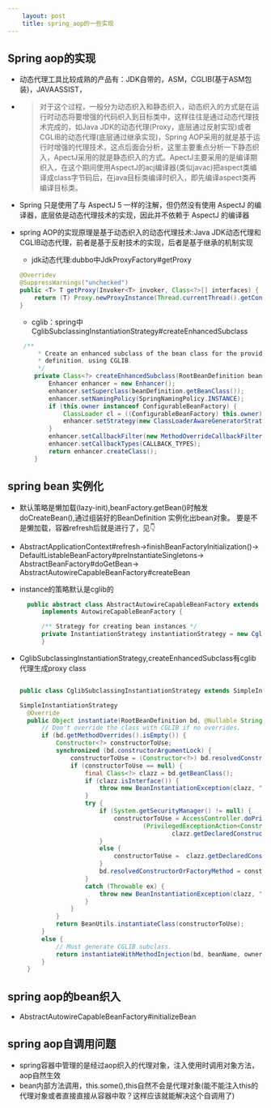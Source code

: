 ```yaml
---
    layout: post
    title: spring_aop的一些实现
---
```


## Spring aop的实现
- 动态代理工具比较成熟的产品有：JDK自带的，ASM，CGLIB(基于ASM包装)，JAVAASSIST， 
  
-  > 对于这个过程，一般分为动态织入和静态织入，动态织入的方式是在运行时动态将要增强的代码织入到目标类中，这样往往是通过动态代理技术完成的，如Java JDK的动态代理(Proxy，底层通过反射实现)或者CGLIB的动态代理(底层通过继承实现)，Spring AOP采用的就是基于运行时增强的代理技术，这点后面会分析，这里主要重点分析一下静态织入，ApectJ采用的就是静态织入的方式。ApectJ主要采用的是编译期织入，在这个期间使用AspectJ的acj编译器(类似javac)把aspect类编译成class字节码后，在java目标类编译时织入，即先编译aspect类再编译目标类。

- Spring 只是使用了与 AspectJ 5 一样的注解，但仍然没有使用 AspectJ 的编译器，底层依是动态代理技术的实现，因此并不依赖于 AspectJ 的编译器

- spring AOP的实现原理是基于动态织入的动态代理技术:Java JDK动态代理和CGLIB动态代理，前者是基于反射技术的实现，后者是基于继承的机制实现  

    * jdk动态代理:dubbo中JdkProxyFactory#getProxy  

    ```java  
    @Overridev
    @SuppressWarnings("unchecked")
    public <T> T getProxy(Invoker<T> invoker, Class<?>[] interfaces) {
        return (T) Proxy.newProxyInstance(Thread.currentThread().getContextClassLoader(), interfaces, new InvokerInvocationHandler(invoker));
    }
    ```

    * cglib：spring中CglibSubclassingInstantiationStrategy#createEnhancedSubclass    

    ```java  
     /**
		 * Create an enhanced subclass of the bean class for the provided bean
		 * definition, using CGLIB.
		 */
		private Class<?> createEnhancedSubclass(RootBeanDefinition beanDefinition) {
			Enhancer enhancer = new Enhancer();
			enhancer.setSuperclass(beanDefinition.getBeanClass());
			enhancer.setNamingPolicy(SpringNamingPolicy.INSTANCE);
			if (this.owner instanceof ConfigurableBeanFactory) {
				ClassLoader cl = ((ConfigurableBeanFactory) this.owner).getBeanClassLoader();
				enhancer.setStrategy(new ClassLoaderAwareGeneratorStrategy(cl));
			}
			enhancer.setCallbackFilter(new MethodOverrideCallbackFilter(beanDefinition));
			enhancer.setCallbackTypes(CALLBACK_TYPES);
			return enhancer.createClass();
		}
    ```

## spring bean 实例化
- 默认策略是懒加载(lazy-init),beanFactory.getBean()时触发doCreateBean(),通过组装好的BeanDefinition 实例化出bean对象。 要是不是懒加载，容器refresh后就是进行了，见👇

- AbstractApplicationContext#refresh->finishBeanFactoryInitialization()->   DefaultListableBeanFactory#preInstantiateSingletons-> AbstractBeanFactory#doGetBean-> AbstractAutowireCapableBeanFactory#createBean  

- instance的策略默认是cglib的   
  ```java   
    public abstract class AbstractAutowireCapableBeanFactory extends AbstractBeanFactory
		implements AutowireCapableBeanFactory {

		/** Strategy for creating bean instances */
		private InstantiationStrategy instantiationStrategy = new CglibSubclassingInstantiationStrategy();
		}  
  ```

- CglibSubclassingInstantiationStrategy,createEnhancedSubclass有cglib代理生成proxy class  

  ```java  

  public class CglibSubclassingInstantiationStrategy extends SimpleInstantiationStrategy;

  SimpleInstantiationStrategy
	@Override
	public Object instantiate(RootBeanDefinition bd, @Nullable String beanName, BeanFactory owner) {
		// Don't override the class with CGLIB if no overrides.
		if (bd.getMethodOverrides().isEmpty()) {
			Constructor<?> constructorToUse;
			synchronized (bd.constructorArgumentLock) {
				constructorToUse = (Constructor<?>) bd.resolvedConstructorOrFactoryMethod;
				if (constructorToUse == null) {
					final Class<?> clazz = bd.getBeanClass();
					if (clazz.isInterface()) {
						throw new BeanInstantiationException(clazz, "Specified class is an interface");
					}
					try {
						if (System.getSecurityManager() != null) {
							constructorToUse = AccessController.doPrivileged(
									(PrivilegedExceptionAction<Constructor<?>>) () ->
											clazz.getDeclaredConstructor());
						}
						else {
							constructorToUse =	clazz.getDeclaredConstructor();
						}
						bd.resolvedConstructorOrFactoryMethod = constructorToUse;
					}
					catch (Throwable ex) {
						throw new BeanInstantiationException(clazz, "No default constructor found", ex);
					}
				}
			}
			return BeanUtils.instantiateClass(constructorToUse);
		}
		else {
			// Must generate CGLIB subclass.
			return instantiateWithMethodInjection(bd, beanName, owner);
		}
	}  
  ```


## spring aop的bean织入
   - AbstractAutowireCapableBeanFactory#initializeBean


## spring aop自调用问题
   - spring容器中管理的是经过aop织入的代理对象，注入使用时调用对象方法，aop自然生效
   - bean内部方法调用，this.some(),this自然不会是代理对象(能不能注入this的代理对象或者直接直接从容器中取？这样应该就能解决这个自调用了)